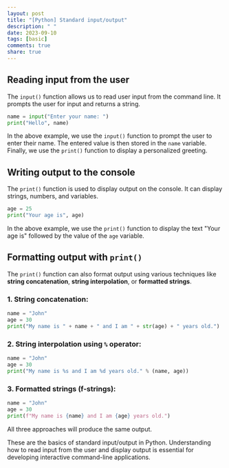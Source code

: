 ```yaml
---
layout: post
title: "[Python] Standard input/output"
description: " "
date: 2023-09-10
tags: [basic]
comments: true
share: true
---
```


## Reading input from the user

The `input()` function allows us to read user input from the command line. It prompts the user for input and returns a string.

```python
name = input("Enter your name: ")
print("Hello", name)
```

In the above example, we use the `input()` function to prompt the user to enter their name. The entered value is then stored in the `name` variable. Finally, we use the `print()` function to display a personalized greeting.

## Writing output to the console

The `print()` function is used to display output on the console. It can display strings, numbers, and variables.

```python
age = 25
print("Your age is", age)
```

In the above example, we use the `print()` function to display the text "Your age is" followed by the value of the `age` variable.

## Formatting output with `print()`

The `print()` function can also format output using various techniques like **string concatenation**, **string interpolation**, or **formatted strings**.

### 1. String concatenation:

```python
name = "John"
age = 30
print("My name is " + name + " and I am " + str(age) + " years old.")
```

### 2. String interpolation using `%` operator:

```python
name = "John"
age = 30
print("My name is %s and I am %d years old." % (name, age))
```

### 3. Formatted strings (f-strings):

```python
name = "John"
age = 30
print(f"My name is {name} and I am {age} years old.")
```

All three approaches will produce the same output.

These are the basics of standard input/output in Python. Understanding how to read input from the user and display output is essential for developing interactive command-line applications.